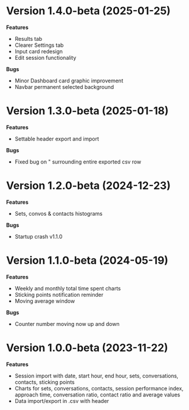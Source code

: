 # Version 1.4.0-beta (2025-01-25)

**Features**
- Results tab
- Clearer Settings tab
- Input card redesign
- Edit session functionality

**Bugs**
- Minor Dashboard card graphic improvement
- Navbar permanent selected background

# Version 1.3.0-beta (2025-01-18)

**Features**
- Settable header export and import

**Bugs**
- Fixed bug on " surrounding entire exported csv row

# Version 1.2.0-beta (2024-12-23)

**Features**
- Sets, convos & contacts histograms

**Bugs**
- Startup crash v1.1.0

# Version 1.1.0-beta (2024-05-19)

**Features**
- Weekly and monthly total time spent charts
- Sticking points notification reminder
- Moving average window

**Bugs**
- Counter number moving now up and down

# Version 1.0.0-beta (2023-11-22)

**Features**
- Session import with date, start hour, end hour, sets, conversations, contacts, sticking points
- Charts for sets, conversations, contacts, session performance index, approach time, conversation ratio, contact ratio and average values
- Data import/export in .csv with header